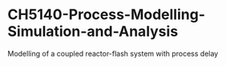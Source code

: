 # CH5140-Process-Modelling-Simulation-and-Analysis
Modelling of a coupled reactor-flash system with process delay
